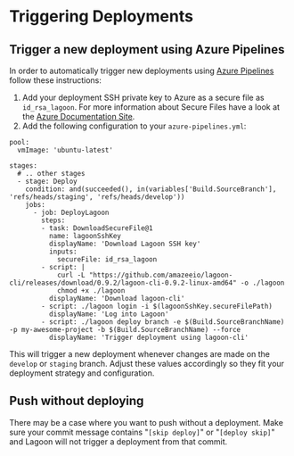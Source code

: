# Triggering Deployments

## Trigger a new deployment using Azure Pipelines

In order to automatically trigger new deployments using [Azure Pipelines](https://azure.microsoft.com/en-us/services/devops/pipelines/) follow these instructions:

1. Add your deployment SSH private key to Azure as a secure file as `id_rsa_lagoon`. For more information about Secure Files have a look at the [Azure Documentation Site](https://docs.microsoft.com/en-us/azure/devops/pipelines/library/secure-files?view=azure-devops).
2. Add the following configuration to your `azure-pipelines.yml`:

```text title="azure-pipelines.yml"
pool:
  vmImage: 'ubuntu-latest'

stages:
  # .. other stages
  - stage: Deploy
    condition: and(succeeded(), in(variables['Build.SourceBranch'], 'refs/heads/staging', 'refs/heads/develop'))
    jobs:
      - job: DeployLagoon
        steps:
        - task: DownloadSecureFile@1
          name: lagoonSshKey
          displayName: 'Download Lagoon SSH key'
          inputs:
            secureFile: id_rsa_lagoon
        - script: |
            curl -L "https://github.com/amazeeio/lagoon-cli/releases/download/0.9.2/lagoon-cli-0.9.2-linux-amd64" -o ./lagoon
            chmod +x ./lagoon
          displayName: 'Download lagoon-cli'
        - script: ./lagoon login -i $(lagoonSshKey.secureFilePath)
          displayName: 'Log into Lagoon'
        - script: ./lagoon deploy branch -e $(Build.SourceBranchName) -p my-awesome-project -b $(Build.SourceBranchName) --force
          displayName: 'Trigger deployment using lagoon-cli'
```

This will trigger a new deployment whenever changes are made on the `develop` or `staging` branch. Adjust these values accordingly so they fit your deployment strategy and configuration.

## Push without deploying

There may be a case where you want to push without a deployment. Make sure your commit message contains "`[skip deploy]`" or "`[deploy skip]`" and Lagoon will not trigger a deployment from that commit.  
